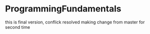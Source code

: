 # ProgrammingFundamentals
this is final version, conflick resolved
making change from master for second time

